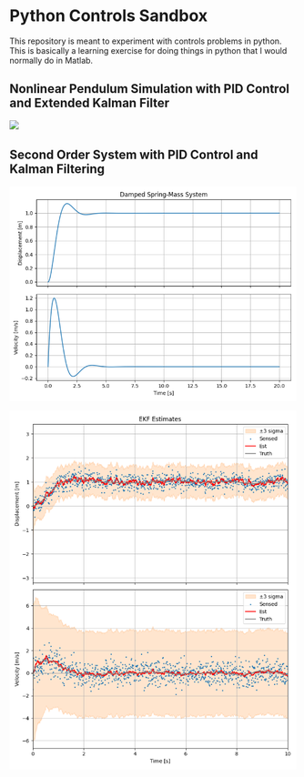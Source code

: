 # Python Controls Sandbox
This repository is meant to experiment with controls problems in python. This is basically a learning exercise for doing things in python that I would normally do in Matlab.

## Nonlinear Pendulum Simulation with PID Control and Extended Kalman Filter
![](figs/nonlinear_pendulum/pendulum_animation.gif)

## Second Order System with PID Control and Kalman Filtering

![Figure not found](figs/linear_springMassDamper/Figure_1.png)

![Figure not found](figs/linear_springMassDamper/Figure_4.png)
